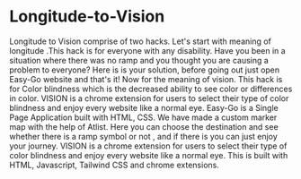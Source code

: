 # Longitude-to-Vision
Longitude to Vision comprise of two hacks. Let's start with meaning of longitude .This hack is for everyone with any disability. Have you been in a situation where there was no ramp and you thought you are causing a problem to everyone? Here is is your solution, before going out just open Easy-Go website and that's it! Now for the meaning of vision. This hack is for Color blindness which is the decreased ability to see color or differences in color. VISION is a chrome extension for users to select their type of color blindness and enjoy every website like a normal eye.  Easy-Go is a Single Page Application built with HTML, CSS. We have made a custom marker map with the help of Atlist. Here you can choose the destination and see whether there is a ramp symbol or not , and if there is you can just enjoy your journey. VISION is a chrome extension for users to select their type of color blindness and enjoy every website like a normal eye. This is built with HTML, Javascript, Tailwind CSS and chrome extensions.
